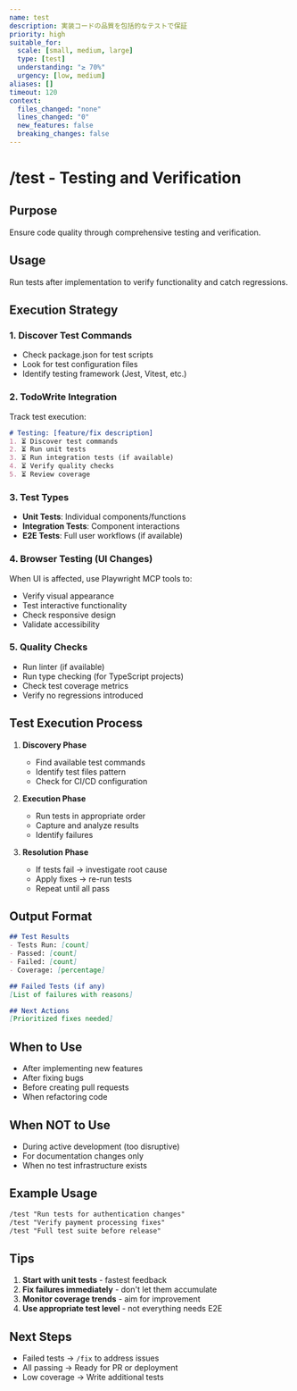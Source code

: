 ```yaml
---
name: test
description: 実装コードの品質を包括的なテストで保証
priority: high
suitable_for:
  scale: [small, medium, large]
  type: [test]
  understanding: "≥ 70%"
  urgency: [low, medium]
aliases: []
timeout: 120
context:
  files_changed: "none"
  lines_changed: "0"
  new_features: false
  breaking_changes: false
---
```


# /test - Testing and Verification

## Purpose

Ensure code quality through comprehensive testing and verification.

## Usage

Run tests after implementation to verify functionality and catch regressions.

## Execution Strategy

### 1. Discover Test Commands

- Check package.json for test scripts
- Look for test configuration files
- Identify testing framework (Jest, Vitest, etc.)

### 2. TodoWrite Integration

Track test execution:

```md
# Testing: [feature/fix description]
1. ⏳ Discover test commands
2. ⏳ Run unit tests
3. ⏳ Run integration tests (if available)
4. ⏳ Verify quality checks
5. ⏳ Review coverage
```

### 3. Test Types

- **Unit Tests**: Individual components/functions
- **Integration Tests**: Component interactions
- **E2E Tests**: Full user workflows (if available)

### 4. Browser Testing (UI Changes)

When UI is affected, use Playwright MCP tools to:

- Verify visual appearance
- Test interactive functionality
- Check responsive design
- Validate accessibility

### 5. Quality Checks

- Run linter (if available)
- Run type checking (for TypeScript projects)
- Check test coverage metrics
- Verify no regressions introduced

## Test Execution Process

1. **Discovery Phase**
   - Find available test commands
   - Identify test files pattern
   - Check for CI/CD configuration

2. **Execution Phase**
   - Run tests in appropriate order
   - Capture and analyze results
   - Identify failures

3. **Resolution Phase**
   - If tests fail → investigate root cause
   - Apply fixes → re-run tests
   - Repeat until all pass

## Output Format

```markdown
## Test Results
- Tests Run: [count]
- Passed: [count]
- Failed: [count]
- Coverage: [percentage]

## Failed Tests (if any)
[List of failures with reasons]

## Next Actions
[Prioritized fixes needed]
```

## When to Use

- After implementing new features
- After fixing bugs
- Before creating pull requests
- When refactoring code

## When NOT to Use

- During active development (too disruptive)
- For documentation changes only
- When no test infrastructure exists

## Example Usage

```md
/test "Run tests for authentication changes"
/test "Verify payment processing fixes"
/test "Full test suite before release"
```

## Tips

1. **Start with unit tests** - fastest feedback
2. **Fix failures immediately** - don't let them accumulate
3. **Monitor coverage trends** - aim for improvement
4. **Use appropriate test level** - not everything needs E2E

## Next Steps

- Failed tests → `/fix` to address issues
- All passing → Ready for PR or deployment
- Low coverage → Write additional tests
